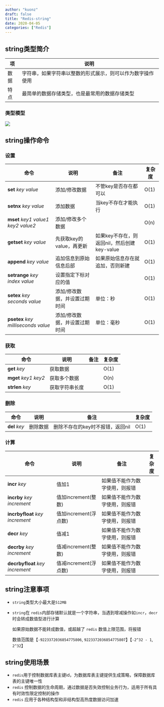 ```yaml
---
author: "kuonz"
draft: false
title: "Redis-string"
date: 2020-04-05
categories: ["Redis"]
---
```


## string类型简介

| 项   | 说明                                                       |
| ---- | ---------------------------------------------------------- |
| 数据 | 字符串，如果字符串以整数的形式展示，则可以作为数字操作使用 |
| 特点 | 最简单的数据存储类型，也是最常用的数据存储类型             |

### 类型模型

![](/01-Redis-string-images/image-20200322181252547.png)



## string操作命令

### 设置

| 命令                                | 说明                          | 备注                                        | 复杂度 |
| ----------------------------------- | ----------------------------- | ------------------------------------------- | ------ |
| **set** *key value*                 | 添加/修改数据                 | 不管key是否存在都可以                       | O(1)   |
| **setnx** *key* *value*             | 添加数据                      | 当key不存在才能执行                         | O(1)   |
| **mset** *key1 value1 key2 value2*  | 添加/修改多个数据             |                                             | O(n)   |
| **getset** *key* *value*            | 先获取key的value，再更新      | 如果key不存在，则返回nil，然后创建key-value | O(1)   |
| **append** *key value*              | 追加信息到原始信息后部        | 如果原始信息存在就追加，否则新建            | O(1)   |
| **setrange** *key* *index* *value*  | 设置指定下标对应的值          |                                             | O(1)   |
| **setex** *key seconds value*       | 添加/修改数据，并设置过期时间 | 单位：秒                                    | O(1)   |
| **psetex** *key milliseconds value* | 添加/修改数据，并设置过期时间 | 单位：毫秒                                  | O(1)   |

### 获取

| 命令                 | 说明           | 备注 | 复杂度 |
| -------------------- | -------------- | ---- | ------ |
| **get** *key*        | 获取数据       |      | O(1)   |
| **mget** *key1 key2* | 获取多个数据   |      | O(n)   |
| **strlen** *key*     | 获取字符串长度 |      | O(1)   |

### 删除

| 命令          | 说明     | 备注                             | 复杂度 |
| ------------- | -------- | -------------------------------- | ------ |
| **del** *key* | 删除数据 | 删除不存在的key时不报错，返回nil | O(1)   |

### 计算

| 命令                            | 说明                  | 备注                           | 复杂度 |
| ------------------------------- | --------------------- | ------------------------------ | ------ |
| **incr** *key*                  | 值加1                 | 如果值不能作为数字使用，则报错 |        |
| **incrby** *key* *increment*    | 值加increment(整数)   | 如果值不能作为数字使用，则报错 |        |
| **incrbyfloat** *key increment* | 值加increment(浮点数) | 如果值不能作为数字使用，则报错 |        |
| **decr** *key*                  | 值减1                 | 如果值不能作为数字使用，则报错 |        |
| **decrby** *key increment*      | 值减increment(整数)   | 如果值不能作为数字使用，则报错 |        |
| **decrbyfloat** *key increment* | 值减increment(浮点数) | 如果值不能作为数字使用，则报错 |        |



## string注意事项

* `string`类型大小最大是`512MB`

* `string`在 `redis`内部存储默认就是一个字符串，当遇到增减操作如`incr`，`decr`时会转成数值型进行计算

  如果原始数据不能转成数值，或超越了 `redis` 数值上限范围，将报错

  数值范围是【`-9223372036854775806`, `9223372036854775807`】【`-2^32 - 1`, `2^32`】



## string使用场景

* `redis`用于控制数据库表主键id，为数据库表主键提供生成策略，保障数据库表的主键唯一性
* `redis` 控制数据的生命周期，通过数据是否失效控制业务行为，适用于所有具有时效性限定控制的操作
* `redis` 应用于各种结构型和非结构型高热度数据访问加速